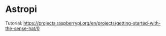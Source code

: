 # Astropi

Tutorial: https://projects.raspberrypi.org/en/projects/getting-started-with-the-sense-hat/0